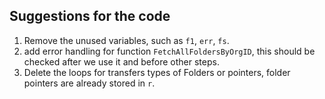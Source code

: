 ## Suggestions for the code
1. Remove the unused variables, such as `f1`, `err`, `fs`.
2. add error handling for function `FetchAllFoldersByOrgID`, this should be checked after we use it and before other steps.
3. Delete the loops for transfers types of Folders or pointers, folder pointers are already stored in `r`.